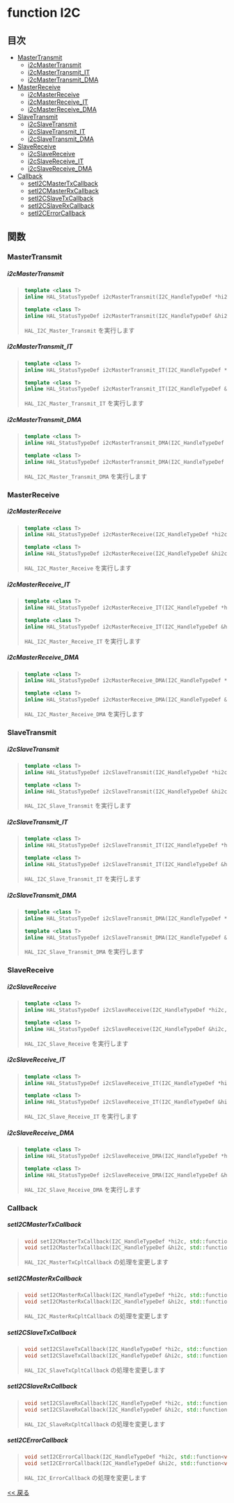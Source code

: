 # function I2C

## 目次
- [MasterTransmit](#mastertransmit)
  - [i2cMasterTransmit](#i2cmastertransmit)
  - [i2cMasterTransmit_IT](#i2cmastertransmit_it)
  - [i2cMasterTransmit_DMA](#i2cmastertransmit_dma)
- [MasterReceive](#masterreceive)
  - [i2cMasterReceive](#i2cmasterreceive)
  - [i2cMasterReceive_IT](#i2cmasterreceive_it)
  - [i2cMasterReceive_DMA](#i2cmasterreceive_dma)
- [SlaveTransmit](#slavetransmit)
  - [i2cSlaveTransmit](#i2cslavetransmit)
  - [i2cSlaveTransmit_IT](#i2cslavetransmit_it)
  - [i2cSlaveTransmit_DMA](#i2cslavetransmit_dma)
- [SlaveReceive](#slavereceive)
  - [i2cSlaveReceive](#i2cslavereceive)
  - [i2cSlaveReceive_IT](#i2cslavereceive_it)
  - [i2cSlaveReceive_DMA](#i2cslavereceive_dma)
- [Callback](#callback)
  - [setI2CMasterTxCallback](#seti2cmastertxcallback)
  - [setI2CMasterRxCallback](#seti2cmasterrxcallback)
  - [setI2CSlaveTxCallback](#seti2cslavetxcallback)
  - [setI2CSlaveRxCallback](#seti2cslaverxcallback)
  - [setI2CErrorCallback](#seti2cerrorcallback)

## 関数

### MasterTransmit

##### i2cMasterTransmit
> ```c++
> template <class T>
> inline HAL_StatusTypeDef i2cMasterTransmit(I2C_HandleTypeDef *hi2c, uint8_t target, const T &data, uint32_t timeout) noexcept;
> ```
> ```c++
> template <class T>
> inline HAL_StatusTypeDef i2cMasterTransmit(I2C_HandleTypeDef &hi2c, uint8_t target, const T &data, uint32_t timeout) noexcept;
> ```
> `HAL_I2C_Master_Transmit` を実行します

##### i2cMasterTransmit_IT
> ```c++
> template <class T>
> inline HAL_StatusTypeDef i2cMasterTransmit_IT(I2C_HandleTypeDef *hi2c, uint8_t target, const T &data) noexcept;
> ```
> ```c++
> template <class T>
> inline HAL_StatusTypeDef i2cMasterTransmit_IT(I2C_HandleTypeDef &hi2c, uint8_t target, const T &data) noexcept;
> ```
> `HAL_I2C_Master_Transmit_IT` を実行します

##### i2cMasterTransmit_DMA
> ```c++
> template <class T>
> inline HAL_StatusTypeDef i2cMasterTransmit_DMA(I2C_HandleTypeDef *hi2c, uint8_t target, const T &data) noexcept;
> ```
> ```c++
> template <class T>
> inline HAL_StatusTypeDef i2cMasterTransmit_DMA(I2C_HandleTypeDef &hi2c, uint8_t target, const T &data) noexcept;
> ```
> `HAL_I2C_Master_Transmit_DMA` を実行します

### MasterReceive

##### i2cMasterReceive
> ```c++
> template <class T>
> inline HAL_StatusTypeDef i2cMasterReceive(I2C_HandleTypeDef *hi2c, uint8_t target, T &data, uint32_t timeout) noexcept;
> ```
> ```c++
> template <class T>
> inline HAL_StatusTypeDef i2cMasterReceive(I2C_HandleTypeDef &hi2c, uint8_t target, T &data, uint32_t timeout) noexcept;
> ```
> `HAL_I2C_Master_Receive` を実行します

##### i2cMasterReceive_IT
> ```c++
> template <class T>
> inline HAL_StatusTypeDef i2cMasterReceive_IT(I2C_HandleTypeDef *hi2c, uint8_t target, T &data) noexcept;
> ```
> ```c++
> template <class T>
> inline HAL_StatusTypeDef i2cMasterReceive_IT(I2C_HandleTypeDef &hi2c, uint8_t target, T &data) noexcept;
> ```
> `HAL_I2C_Master_Receive_IT` を実行します

##### i2cMasterReceive_DMA
> ```c++
> template <class T>
> inline HAL_StatusTypeDef i2cMasterReceive_DMA(I2C_HandleTypeDef *hi2c, uint8_t target, T &data) noexcept;
> ```
> ```c++
> template <class T>
> inline HAL_StatusTypeDef i2cMasterReceive_DMA(I2C_HandleTypeDef &hi2c, uint8_t target, T &data) noexcept;
> ```
> `HAL_I2C_Master_Receive_DMA` を実行します

### SlaveTransmit

##### i2cSlaveTransmit
> ```c++
> template <class T>
> inline HAL_StatusTypeDef i2cSlaveTransmit(I2C_HandleTypeDef *hi2c, const T &data, uint32_t timeout) noexcept;
> ```
> ```c++
> template <class T>
> inline HAL_StatusTypeDef i2cSlaveTransmit(I2C_HandleTypeDef &hi2c, const T &data, uint32_t timeout) noexcept;
> ```
> `HAL_I2C_Slave_Transmit` を実行します

##### i2cSlaveTransmit_IT
> ```c++
> template <class T>
> inline HAL_StatusTypeDef i2cSlaveTransmit_IT(I2C_HandleTypeDef *hi2c, const T &data) noexcept;
> ```
> ```c++
> template <class T>
> inline HAL_StatusTypeDef i2cSlaveTransmit_IT(I2C_HandleTypeDef &hi2c, const T &data) noexcept;
> ```
> `HAL_I2C_Slave_Transmit_IT` を実行します

##### i2cSlaveTransmit_DMA
> ```c++
> template <class T>
> inline HAL_StatusTypeDef i2cSlaveTransmit_DMA(I2C_HandleTypeDef *hi2c, const T &data) noexcept;
> ```
> ```c++
> template <class T>
> inline HAL_StatusTypeDef i2cSlaveTransmit_DMA(I2C_HandleTypeDef &hi2c, const T &data) noexcept;
> ```
> `HAL_I2C_Slave_Transmit_DMA` を実行します

### SlaveReceive

##### i2cSlaveReceive
> ```c++
> template <class T>
> inline HAL_StatusTypeDef i2cSlaveReceive(I2C_HandleTypeDef *hi2c, T &data, uint32_t timeout) noexcept;
> ```
> ```c++
> template <class T>
> inline HAL_StatusTypeDef i2cSlaveReceive(I2C_HandleTypeDef &hi2c, T &data, uint32_t timeout) noexcept;
> ```
> `HAL_I2C_Slave_Receive` を実行します

##### i2cSlaveReceive_IT
> ```c++
> template <class T>
> inline HAL_StatusTypeDef i2cSlaveReceive_IT(I2C_HandleTypeDef *hi2c, T &data) noexcept;
> ```
> ```c++
> template <class T>
> inline HAL_StatusTypeDef i2cSlaveReceive_IT(I2C_HandleTypeDef &hi2c, T &data) noexcept;
> ```
> `HAL_I2C_Slave_Receive_IT` を実行します

##### i2cSlaveReceive_DMA
> ```c++
> template <class T>
> inline HAL_StatusTypeDef i2cSlaveReceive_DMA(I2C_HandleTypeDef *hi2c, T &data) noexcept;
> ```
> ```c++
> template <class T>
> inline HAL_StatusTypeDef i2cSlaveReceive_DMA(I2C_HandleTypeDef &hi2c, T &data) noexcept;
> ```
> `HAL_I2C_Slave_Receive_DMA` を実行します

### Callback

##### setI2CMasterTxCallback
> ```c++
> void setI2CMasterTxCallback(I2C_HandleTypeDef *hi2c, std::function<void()> function);
> void setI2CMasterTxCallback(I2C_HandleTypeDef &hi2c, std::function<void()> function);
> ```
> `HAL_I2C_MasterTxCpltCallback` の処理を変更します

##### setI2CMasterRxCallback
> ```c++
> void setI2CMasterRxCallback(I2C_HandleTypeDef *hi2c, std::function<void()> function);
> void setI2CMasterRxCallback(I2C_HandleTypeDef &hi2c, std::function<void()> function);
> ```
> `HAL_I2C_MasterRxCpltCallback` の処理を変更します

##### setI2CSlaveTxCallback
> ```c++
> void setI2CSlaveTxCallback(I2C_HandleTypeDef *hi2c, std::function<void()> function);
> void setI2CSlaveTxCallback(I2C_HandleTypeDef &hi2c, std::function<void()> function);
> ```
> `HAL_I2C_SlaveTxCpltCallback` の処理を変更します

##### setI2CSlaveRxCallback
> ```c++
> void setI2CSlaveRxCallback(I2C_HandleTypeDef *hi2c, std::function<void()> function);
> void setI2CSlaveRxCallback(I2C_HandleTypeDef &hi2c, std::function<void()> function);
> ```
> `HAL_I2C_SlaveRxCpltCallback` の処理を変更します

##### setI2CErrorCallback
> ```c++
> void setI2CErrorCallback(I2C_HandleTypeDef *hi2c, std::function<void()> function);
> void setI2CErrorCallback(I2C_HandleTypeDef &hi2c, std::function<void()> function);
> ```
> `HAL_I2C_ErrorCallback` の処理を変更します

[<< 戻る](../INDEX.md)